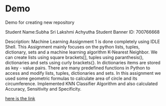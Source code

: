 # Demo
Demo for creating new repository

Student Name:Subha Sri Lakshmi Achyutha
Student Banner ID: 700766668

Description:
Machine Learning Assignment 1 is done completely using IDLE Shell. This Assignment mainly focuses on the python lists, tuples, dictionary, sets and a machine learning algorithm K-Nearest Neighbor. We can create lists using square brackets[], tuples using paranthesis(), dictionaries and sets using curly brackets{}. In dictionaries items are stored as key - value pairs. There are many predefined functions in Python to access and modify lists, tuples, dictionaries and sets. In this assignment we used some geometric formulas to calculate area of circle and its circumference. Implemented KNN Classifier Algorithm and also calculated Accuracy, Sensitivity and Specificity.

[here is the link](https://drive.google.com/file/d/1caEozUkaq0bK3iULOFlR0PcxXPf2QfFm/view?usp=drive_link)
